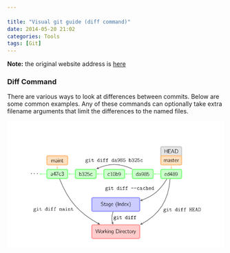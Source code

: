 ```yaml
---

title: "Visual git guide (diff command)"
date: 2014-05-20 21:02
categories: Tools
tags: [Git]
---
```


**Note:** the original website address is [here](http://marklodato.github.io/visual-git-guide/index-en.html?no-svg)

### Diff Command
There are various ways to look at differences between commits. Below are some common examples. Any of these commands can optionally take extra filename arguments that limit the differences to the named files.

<!--more-->   

![diff](/assets/images/legacy/diff.png)   
